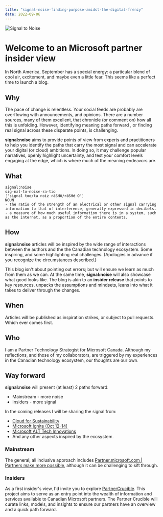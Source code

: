 ```yaml
---
title: "signal-noise-finding-purpose-amidst-the-digital-frenzy"
date: 2022-09-06
---
```


![Signal to Noise](/PartnerCrucible/Library/signaltonoise-title.png)

# Welcome to an Microsoft partner insider view

In North America, September has a special energy: a particular blend of cool air, excitement, and maybe even a little fear. This seems like a perfect time to launch a blog.

## Why

The pace of change is relentless. Your social feeds are probably are overflowing with announcements, and opinions. There are a number sources, many of them excellent, that chronicle (or comment on) how all this is unfolding. However, identifying meaning paths forward , or finding real signal across these disparate points, is challenging.

**signal:noise** aims to provide points of view from experts and practitioners to help you identify the paths that carry the most signal and can accelerate your digital (or cloud) ambitions. In doing so, it may challenge popular narratives, openly highlight uncertainty, and test your comfort levels engaging at the edge, which is where much of the meaning endeavors are.

## What

```
signal:noise
sig-nal-to-noise-ra-tio 
['signal too/ta noiz räSHö/räSHé O'] 
NOUN 
- the ratio of the strength of an electrical or other signal carrying information to that of interference, generally expressed in decibels. 
- a measure of how much useful information there is in a system, such as the internet, as a proportion of the entire contents. 
```

## How

**signal:noise** articles will be inspired by the wide range of interactions between the authors and the the Canadian technology ecosystem. Some inspiring, and some highlighting real challenges. (Apologies in advance if you recognize the circumstances described.)

This blog isn't about pointing out errors; but will ensure we learn as much from them as we can. At the same time, **signal:noise** will also showcase what good looks like. The blog is akin to an **insider release** that points to key resources, unpacks the assumptions and mindsets, leans into what it takes to deliver through the changes. 


## When

Articles will be published as inspiration strikes, or subject to pull requests. Which ever comes first.  

## Who

I am a Partner Technology Strategist for Microsoft Canada. Although my reflections, and those of my collaborators, are triggered by my experiences in the Canadian technology ecosystem, our thoughts are our own. 

## Way forward

**signal:noise** will  present (at least) 2 paths forward: 
- Mainstream - more noise
- Insiders - more signal

In the coming releases I will be sharing the signal from:

- [Cloud for Sustainability](https://cloudblogs.microsoft.com/industry-blog/sustainability/2022/06/01/accelerate-your-journey-to-net-zero-with-microsoft-cloud-for-sustainability/)
- [Microsoft Ignite (Oct 12-14)](https://ignite.microsoft.com/)
- [Microsoft ALT Tech Innovations](https://innovation.microsoft.com/en-us/developer)
- And any other aspects inspired by the ecosystem.

### Mainstream

The general, all inclusive approach includes [Partner.microsoft.com | Partners make more possible](https://partner.microsoft.com/en-US/), although it can be challenging to sift through.

### Insiders

As a first insider's view, I'd invite you to explore [PartnerCrucible](https://lagimik.github.io/PartnerCrucible/). This project aims to serve as an entry point into the wealth of information and services available to Canadian Microsoft partners. The Partner Crucible will curate links, models, and insights to ensure our partners have an overview and a quick path forward.

